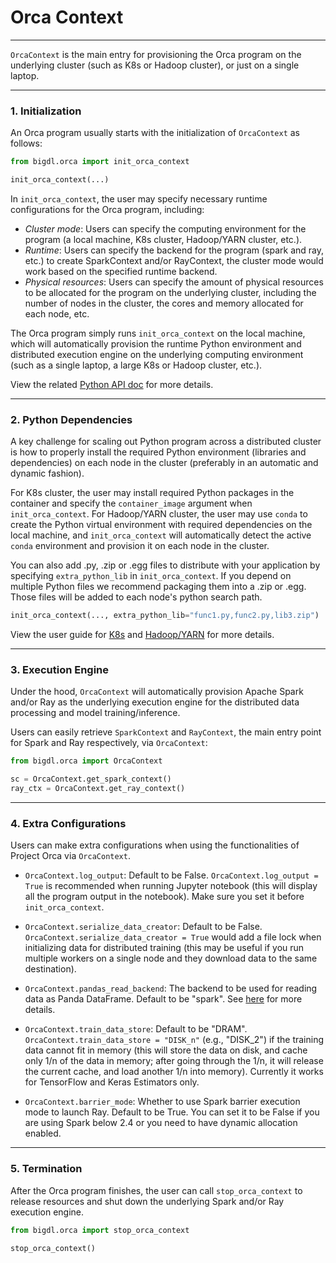 # Orca Context

---

`OrcaContext` is the main entry for provisioning the Orca program on the underlying cluster (such as K8s or Hadoop cluster), or just on a single laptop.

---
### **1. Initialization**

An Orca program usually starts with the initialization of `OrcaContext` as follows:

```python
from bigdl.orca import init_orca_context

init_orca_context(...)
```

In `init_orca_context`, the user may specify necessary runtime configurations for the Orca program, including:

- *Cluster mode*: Users can specify the computing environment for the program (a local machine, K8s cluster, Hadoop/YARN cluster, etc.).
- *Runtime*: Users can specify the backend for the program (spark and
ray, etc.) to create SparkContext and/or RayContext, the cluster mode
would work based on the specified runtime backend.
- *Physical resources*: Users can specify the amount of physical resources to be allocated for the program on the underlying cluster, including the number of nodes in the cluster, the cores and memory allocated for each node, etc.

The Orca program simply runs `init_orca_context` on the local machine, which will automatically provision the runtime Python environment and distributed execution engine on the underlying computing environment (such as a single laptop, a large K8s or Hadoop cluster, etc.).

View the related [Python API doc]() for more details.

---
### **2. Python Dependencies**

A key challenge for scaling out Python program across a distributed cluster is how to properly install the required Python environment (libraries and dependencies) on each node in the cluster (preferably in an automatic and dynamic fashion). 

For K8s cluster, the user may install required Python packages in the container and specify the `container_image` argument when `init_orca_context`. For Hadoop/YARN cluster, the user may use `conda` to create the Python virtual environment with required dependencies on the local machine, and `init_orca_context` will automatically detect the active `conda` environment and provision it on each node in the cluster.

You can also add .py, .zip or .egg files to distribute with your application by specifying `extra_python_lib` in `init_orca_context`. If you depend on multiple Python files we recommend packaging them into a .zip or .egg. Those files will be added to each node's python search path.

```python
init_orca_context(..., extra_python_lib="func1.py,func2.py,lib3.zip")
```

View the user guide for [K8s](../../UserGuide/k8s.md) and [Hadoop/YARN](../../UserGuide/hadoop.md) for more details.

---
### **3. Execution Engine**

Under the hood, `OrcaContext` will automatically provision Apache Spark and/or Ray as the underlying execution engine for the distributed data processing and model training/inference.

Users can easily retrieve `SparkContext` and `RayContext`, the main entry point for Spark and Ray respectively, via `OrcaContext`:

```python
from bigdl.orca import OrcaContext

sc = OrcaContext.get_spark_context()
ray_ctx = OrcaContext.get_ray_context()
```

---
### **4. Extra Configurations**

Users can make extra configurations when using the functionalities of Project Orca via `OrcaContext`.

* `OrcaContext.log_output`: Default to be False. `OrcaContext.log_output = True` is recommended when running Jupyter notebook (this will display all the program output in the notebook). Make sure you set it before `init_orca_context`.

* `OrcaContext.serialize_data_creator`: Default to be False. `OrcaContext.serialize_data_creator = True` would add a file lock when initializing data for distributed training (this may be useful if you run multiple workers on a single node and they download data to the same destination).

* `OrcaContext.pandas_read_backend`: The backend to be used for reading data as Panda DataFrame. Default to be "spark". See [here](./data-parallel-processing.html#data-parallel-pandas) for more details.

* `OrcaContext.train_data_store`: Default to be "DRAM". `OrcaContext.train_data_store = "DISK_n"` (e.g., "DISK_2") if the training data cannot fit in memory (this will store the data on disk, and cache only 1/n of the data in memory; after going through the 1/n, it will release the current cache, and load another 1/n into memory). Currently it works for TensorFlow and Keras Estimators only.

* `OrcaContext.barrier_mode`: Whether to use Spark barrier execution mode to launch Ray. Default to be True. You can set it to be False if you are using Spark below 2.4 or you need to have dynamic allocation enabled.

---

### **5. Termination**

After the Orca program finishes, the user can call `stop_orca_context` to release resources and shut down the underlying Spark and/or Ray execution engine.

```python
from bigdl.orca import stop_orca_context

stop_orca_context()
```
